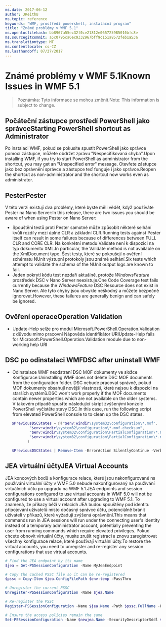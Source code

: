 ```yaml
---
ms.date: 2017-06-12
author: JKeithB
ms.topic: reference
keywords: "WMF, prostředí powershell, instalační program"
title: "Známé problémy v WMF 5.1"
ms.openlocfilehash: bb8967a55ec32f0ce21812e065725985010bfc8e
ms.sourcegitcommit: a5c0795ca6ec9332967bff9c151a8572feb1a53a
ms.translationtype: MT
ms.contentlocale: cs-CZ
ms.lasthandoff: 07/27/2017
---
```

# <a name="known-issues-in-wmf-51"></a><span data-ttu-id="dfc5d-103">Známé problémy v WMF 5.1</span><span class="sxs-lookup"><span data-stu-id="dfc5d-103">Known Issues in WMF 5.1</span></span> #

> <span data-ttu-id="dfc5d-104">Poznámka: Tyto informace se mohou změnit.</span><span class="sxs-lookup"><span data-stu-id="dfc5d-104">Note: This information is subject to change.</span></span>

## <a name="starting-powershell-shortcut-as-administrator"></a><span data-ttu-id="dfc5d-105">Počáteční zástupce prostředí PowerShell jako správce</span><span class="sxs-lookup"><span data-stu-id="dfc5d-105">Starting PowerShell shortcut as Administrator</span></span>
<span data-ttu-id="dfc5d-106">Po instalaci WMF, pokud se pokusíte spustit PowerShell jako správce pomocí zástupce, můžete obdržet zprávu "Nespecifikovaná chyba".</span><span class="sxs-lookup"><span data-stu-id="dfc5d-106">Upon installing WMF, if you try to start PowerShell as administrator from the shortcut, you may get an "Unspecified error" message.</span></span>
<span data-ttu-id="dfc5d-107">Otevřete zástupce jako bez oprávnění správce a zástupce teď funguje i jako správce.</span><span class="sxs-lookup"><span data-stu-id="dfc5d-107">Reopen the shortcut as non-administrator and the shortcut now works even as administrator.</span></span>

## <a name="pester"></a><span data-ttu-id="dfc5d-108">Pester</span><span class="sxs-lookup"><span data-stu-id="dfc5d-108">Pester</span></span>
<span data-ttu-id="dfc5d-109">V této verzi existují dva problémy, které byste měli vědět, když používáte Pester na Nano Server:</span><span class="sxs-lookup"><span data-stu-id="dfc5d-109">In this release, there are two issues you should be aware of when using Pester on Nano Server:</span></span>

* <span data-ttu-id="dfc5d-110">Spouštění testů proti Pester samotné může způsobit některé selhání kvůli rozdíly mezi úplné CLR a základní CLR.</span><span class="sxs-lookup"><span data-stu-id="dfc5d-110">Running tests against Pester itself can result in some failures because of differences between FULL CLR and CORE CLR.</span></span> <span data-ttu-id="dfc5d-111">Na konkrétní metodu Validate není k dispozici na typ dokumentu XML.</span><span class="sxs-lookup"><span data-stu-id="dfc5d-111">In particular, the Validate method is not available on the XmlDocument type.</span></span> <span data-ttu-id="dfc5d-112">Šest testy, které se pokoušejí o ověření schématu NUnit výstupní protokoly jsou známé selhání.</span><span class="sxs-lookup"><span data-stu-id="dfc5d-112">Six tests which attempt to validate the schema of the NUnit output logs are known to fail.</span></span> 
* <span data-ttu-id="dfc5d-113">Jeden pokrytí kódu test nezdaří aktuálně, protože *WindowsFeature* prostředek DSC v Nano Server neexistuje.</span><span class="sxs-lookup"><span data-stu-id="dfc5d-113">One Code Coverage test fails currently because the *WindowsFeature* DSC Resource does not exist in Nano Server.</span></span> <span data-ttu-id="dfc5d-114">Ale tyto chyby jsou obvykle neškodný a můžete bezpečně ignorovat.</span><span class="sxs-lookup"><span data-stu-id="dfc5d-114">However, these failures are generally benign and can safely be ignored.</span></span>

## <a name="operation-validation"></a><span data-ttu-id="dfc5d-115">Ověření operace</span><span class="sxs-lookup"><span data-stu-id="dfc5d-115">Operation Validation</span></span> 

* <span data-ttu-id="dfc5d-116">Update-Help selže pro modul Microsoft.PowerShell.Operation.Validation z důvodu mimo pracovní Nápověda identifikátor URI</span><span class="sxs-lookup"><span data-stu-id="dfc5d-116">Update-Help fails for Microsoft.PowerShell.Operation.Validation module due to non-working help URI</span></span>

## <a name="dsc-after-uninstall-wmf"></a><span data-ttu-id="dfc5d-117">DSC po odinstalaci WMF</span><span class="sxs-lookup"><span data-stu-id="dfc5d-117">DSC after uninstall WMF</span></span> 
* <span data-ttu-id="dfc5d-118">Odinstalace WMF neodstraní DSC MOF dokumenty ve složce Konfigurace.</span><span class="sxs-lookup"><span data-stu-id="dfc5d-118">Uninstalling WMF does not delete DSC MOF documents from the configuration folder.</span></span> <span data-ttu-id="dfc5d-119">DSC nebude pracovat správně, pokud MOF dokumenty obsahují novější vlastností, které nejsou k dispozici na starších systémů.</span><span class="sxs-lookup"><span data-stu-id="dfc5d-119">DSC won't work properly if the MOF documents contain newer properties which are not available on the older systems.</span></span> <span data-ttu-id="dfc5d-120">V takovém případě spusťte následující skript zvýšenými konzole PowerShell vyčistěte stavy DSC.</span><span class="sxs-lookup"><span data-stu-id="dfc5d-120">In this case, run the following script from elevated PowerShell console to to clean up the DSC states.</span></span>
 ```powershell
    $PreviousDSCStates = @("$env:windir\system32\configuration\*.mof",
            "$env:windir\system32\configuration\*.mof.checksum",
            "$env:windir\system32\configuration\PartialConfiguration\*.mof",
            "$env:windir\system32\configuration\PartialConfiguration\*.mof.checksum"
           )

    $PreviousDSCStates | Remove-Item -ErrorAction SilentlyContinue -Verbose
 ```  

## <a name="jea-virtual-accounts"></a><span data-ttu-id="dfc5d-121">JEA virtuální účty</span><span class="sxs-lookup"><span data-stu-id="dfc5d-121">JEA Virtual Accounts</span></span>
<span data-ttu-id="dfc5d-122">JEA koncových bodů a konfigurace relace, které jsou nakonfigurované na používání virtuální účty v WMF 5.0 nebude nakonfigurovaný na používání virtuálních účtu po upgradu na WMF 5.1.</span><span class="sxs-lookup"><span data-stu-id="dfc5d-122">JEA endpoints and session configurations configured to use virtual accounts in WMF 5.0 will not be configured to use a virtual account after upgrading to WMF 5.1.</span></span>
<span data-ttu-id="dfc5d-123">To znamená, že příkazy běží v relacích JEA budou spouštěny pod identitu připojování uživatelů místo dočasný správce účtu, potenciálně bránit uživateli v příkazů, které vyžadují zvýšená oprávnění.</span><span class="sxs-lookup"><span data-stu-id="dfc5d-123">This means that commands run in JEA sessions will run under the connecting user's identity instead of a temporary administrator account, potentially preventing the user from running commands which require elevated privileges.</span></span>
<span data-ttu-id="dfc5d-124">Pokud chcete obnovit virtuální účty, musíte zrušit registraci a znovu zaregistrovat všechny konfigurace relace, které používají virtuální účty.</span><span class="sxs-lookup"><span data-stu-id="dfc5d-124">To restore the virtual accounts, you need to unregister and re-register any session configurations that use virtual accounts.</span></span>

```powershell
# Find the JEA endpoint by its name
$jea = Get-PSSessionConfiguration -Name MyJeaEndpoint

# Copy the cached PSSC file so it can be re-registered
$pssc = Copy-Item $jea.ConfigFilePath $env:temp -PassThru

# Unregister the current PSSC
Unregister-PSSessionConfiguration -Name $jea.Name

# Re-register the PSSC
Register-PSSessionConfiguration -Name $jea.Name -Path $pssc.FullName -Force

# Ensure the access policies remain the same
Set-PSSessionConfiguration -Name $newjea.Name -SecurityDescriptorSddl $jea.SecurityDescriptorSddl
```

